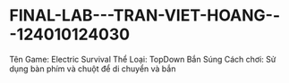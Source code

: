 
# FINAL-LAB---TRAN-VIET-HOANG---124010124030
Tên Game: Electric Survival
Thể Loại: TopDown Bắn Súng
Cách chơi: Sử dụng bàn phím và chuột để di chuyển và bắn 

